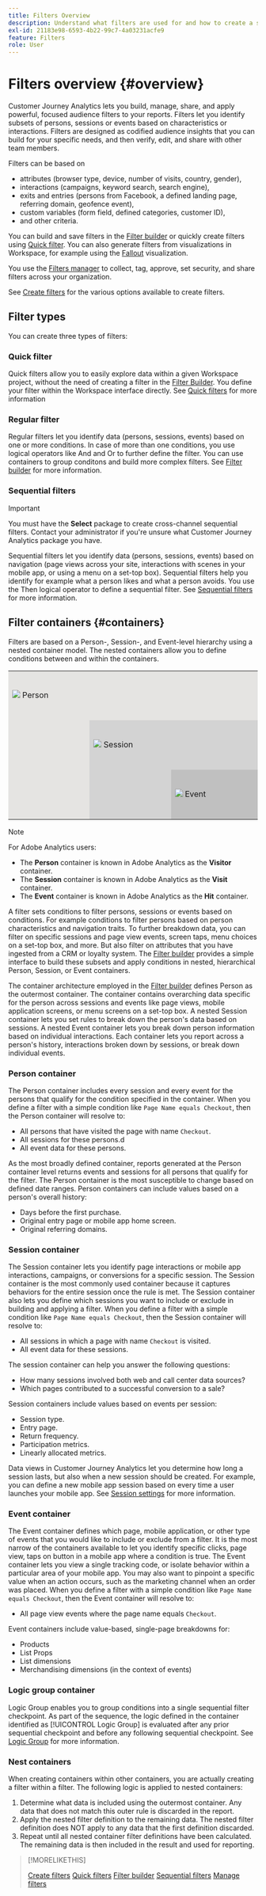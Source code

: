 ```yaml
---
title: Filters Overview
description: Understand what filters are used for and how to create a simple filter.
exl-id: 21183e98-6593-4b22-99c7-4a03231acfe9
feature: Filters
role: User
---
```


# Filters overview {#overview}

Customer Journey Analytics lets you build, manage, share, and apply powerful, focused audience filters to your reports. Filters let you identify subsets of persons, sessions or events based on characteristics or interactions. Filters are designed as codified audience insights that you can build for your specific needs, and then verify, edit, and share with other team members.

Filters can be based on 

- attributes (browser type, device, number of visits, country, gender), 
- interactions (campaigns, keyword search, search engine), 
- exits and entries (persons from Facebook, a defined landing page, referring domain, geofence event), 
- custom variables (form field, defined categories, customer ID), 
- and other criteria.

You can build and save filters in the [Filter builder](filter-builder.md) or quickly create filters using [Quick filter](quick-filters.md). You can also generate filters from visualizations in Workspace, for example using the [Fallout](/help/analysis-workspace/visualizations/fallout/configuring-fallout.md#context-menu) visualization. 

You use the [Filters manager](manage-filters.md) to collect, tag, approve, set security, and share filters across your organization.

See [Create filters](/help/components/filters/create-filters.md) for the various options available to create filters.

## Filter types

You can create three types of filters:

### Quick filter

Quick filters allow you to easily explore data within a given Workspace project, without the need of creating a filter in the [Filter Builder](/help/components/filters/create-filters.md). You define your filter within the Workspace interface directly. See [Quick filters](quick-filters.md) for more information

### Regular filter

Regular filters let you identify data (persons, sessions, events) based on one or more conditions. In case of more than one conditions, you use logical operators like And and Or to further define the filter. You can use containers to group conditons and build more complex filters. See [Filter builder](filter-builder.md) for more information.

### Sequential filters

>[!IMPORTANT]
>
>You must have the **Select** package to create cross-channel sequential filters. Contact your administrator if you're unsure what Customer Journey Analytics package you have. 

Sequential filters let you identify data (persons, sessions, events) based on navigation (page views across your site, interactions with scenes in your mobile app, or using a menu on a set-top box). Sequential filters help you identify for example what a person likes and what a person avoids. You use the Then logical operator to define a sequential filter. See [Sequential filters](seg-sequential-build.md) for more information.


<!--
An example of a complex sequential filter if you want to find the persons that 

| Session One | Session Two | Session Three |
| --- | --- | --- |
| The person went to the main landing page A, excluded the campaign page B, and then viewed the Product page C.| The person again went to the main landing page A, excluded the campaign page B, and went again to the Product page C, and then to a new page D. | The person entered and followed that same path as in the first and second visits, then excluded page F to go directly to a targeted product on page G. |
-->

## Filter containers {#containers}

Filters are based on a Person-, Session-, and Event-level hierarchy using a nested container model. The nested containers allow you to define conditions between and within the containers. 


<table style="table-layout: fixed; border: none;" width="100%">

<tr>
<td style="background-color: #E5E4E2;" colspan="3" width="200" height="100"><img src="https://spectrum.adobe.com/static/icons/workflow_18/Smock_User_18_N.svg"/> Person</td>
</tr>

<tr>
<td style="background-color: #E5E4E2;" width="200"></td>
<td style="background-color: #D3D3D3;" colspan="2" width="200" height="100"><img src="https://spectrum.adobe.com/static/icons/workflow_18/Smock_Visit_18_N.svg"/> Session</td>
</tr>

<tr>
<td style="background-color: #E5E4E2;" width="200" height="100"></td>
<td style="background-color: #D3D3D3;" width="200" height="100"></td>
<td style="background-color: #C0C0C0;" width="200" height="100" colspan="1"><img src="https://spectrum.adobe.com/static/icons/workflow_18/Smock_Events_18_N.svg"/> Event</td>
</tr>
</table>

>[!NOTE]
>
>For Adobe Analytics users:
> 
> - The **Person** container is known in Adobe Analytics as the **Visitor** container. 
> - The **Session** container is known in Adobe Analytics as the **Visit** container. 
> - The **Event** container is known in Adobe Analytics as the **Hit** container.
>

A filter sets conditions to filter persons, sessions or events based on conditions. For example conditions to filter persons based on person characteristics and navigation traits. To further breakdown data, you can filter on specific sessions and page view events, screen taps, menu choices on a set-top box, and more. But also filter on attributes that you have ingested from a CRM or loyalty system. The [Filter builder](/help/components/filters/filter-builder.md) provides a simple interface to build these subsets and apply conditions in nested, hierarchical Person, Session, or Event containers.

The container architecture employed in the [Filter builder](/help/components/filters/filter-builder.md) defines Person as the outermost container. The container contains overarching data specific for the person across sessions and events like page views, mobile application screens, or menu screens on a set-top box. A nested Session container lets you set rules to break down the person's data based on sessions. A nested Event container lets you break down person information based on individual interactions. Each container lets you report across a person's history, interactions broken down by sessions, or break down individual events. 

### Person container

The Person container includes every session and every event for the persons that qualify for the condition specified in the container. When you define a filter  with a simple condition like `Page Name equals Checkout`, then the Person container will resolve to:

- All persons that have visited the page with name `Checkout`.
- All sessions for these persons.d 
- All event data for these persons. 

As the most broadly defined container, reports generated at the Person container level returns events and sessions for all persons that qualify for the filter. The Person container is the most susceptible to change based on defined date ranges.
Person containers can include values based on a person's overall history:

- Days before the first purchase.
- Original entry page or mobile app home screen.
- Original referring domains. 

### Session container

The Session container lets you identify page interactions or mobile app interactions, campaigns, or conversions for a specific session. The Session container is the most commonly used container because it captures behaviors for the entire session once the rule is met. The Session container also lets you define which sessions you want to include or exclude in building and applying a filter.  When you define a filter with a simple condition like `Page Name equals Checkout`, then the Session container will resolve to:

- All sessions in which a page with name `Checkout` is visited.
- All event data for these sessions.

The session container can help you answer the following questions:

- How many sessions involved both web and call center data sources?
- Which pages contributed to a successful conversion to a sale?

Session containers include values based on events per session:

- Session type.
- Entry page.
- Return frequency.
- Participation metrics.
- Linearly allocated metrics.

Data views in Customer Journey Analytics let you determine how long a session lasts, but also when a new session should be created. For example, you can define a new mobile app session based on every time a user launches your mobile app. See [Session settings](/help/data-views/session-settings.md) for more information. 

### Event container

The Event container defines which page, mobile application, or other type of events that you would like to include or exclude from a filter. It is the most narrow of the containers available to let you identify specific clicks, page view, taps on button in a mobile app where a condition is true. The Event container lets you view a single tracking code, or isolate behavior within a particular area of your mobile app. You may also want to pinpoint a specific value when an action occurs, such as the marketing channel when an order was placed. When you define a filter with a simple condition like `Page Name equals Checkout`, then the Event container will resolve to:

- All page view events where the page name equals `Checkout`.

Event containers include value-based, single-page breakdowns for:

- Products
- List Props
- List dimensions
- Merchandising dimensions (in the context of events) 


### Logic group container

Logic Group enables you to group conditions into a single sequential filter checkpoint. As part of the sequence, the logic defined in the container identified as [!UICONTROL Logic Group] is evaluated after any prior sequential checkpoint and before any following sequential checkpoint. See [Logic Group](seg-sequential-build.md#logic-group) for more information.

### Nest containers

When creating containers within other containers, you are actually creating a filter within a filter. The following logic is applied to nested containers:

1. Determine what data is included using the outermost container. Any data that does not match this outer rule is discarded in the report.
2. Apply the nested filter definition to the remaining data. The nested filter definition does NOT apply to any data that the first definition discarded.
3. Repeat until all nested container filter definitions have been calculated. The remaining data is then included in the result and used for reporting.


<!--
You can use nesting between containers and between conditions within a container. Here is what you can nest in each container:

| Container | What container you can nest inside |
| Event | Only event conditions |
| Session | Session


## Out-of-the-box filter template {#template}

Traditional Analytics comes with numerous out-of-the-box templates and calculated metrics. Many of them do not apply in Customer Journey Analytics, or have to be renamed or recreated. Others depend on a solution for context-aware variables in Customer Journey Analytics.

| Filter Name | Description |
| --- | --- |
| All Data | All Data is a required filter that gets dynamically added to reporting when a metric is added to the row of a Freeform table. |
-->

>[!MORELIKETHIS]
>
>[Create filters](create-filters.md)
>[Quick filters](quick-filters.md)
>[Filter builder](filter-builder.md)
>[Sequential filters](seg-sequential-build.md)
>[Manage filters](manage-filters.md)
>




